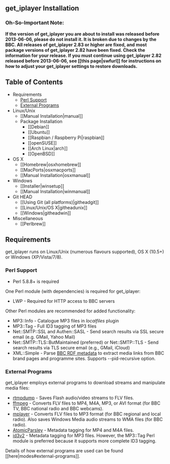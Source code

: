 ## get_iplayer Installation

### Oh-So-Important Note:

**If the version of get_iplayer you are about to install was released before 2013-06-06, please do not install it.  It is broken due to changes by the BBC. All releases of get_iplayer 2.83 or higher are fixed, and most package versions of get_iplayer 2.82 have been fixed.  Check the information for your release.  If you must continue using get_iplayer 2.82 released before 2013-06-06, see [[this page|swfurl]] for instructions on how to adjust your get_iplayer settings to restore downloads.**

## Table of Contents

- Requirements
	- [Perl Support](#requirements-perl)
	- [External Programs](#requirements-programs)
- Linux/Unix
    - [[Manual Installation|manual]]
    - Package Installation
        - [[Debian]]
        - [[Ubuntu]]
        - [[Raspbian / Raspberry Pi|raspbian]]
        - [[openSUSE]]
        - [[Arch Linux|arch]]
        - [[OpenBSD]]
- OS X
    * [[Homebrew|osxhomebrew]]
    * [[MacPorts|osxmacports]]
    * [[Manual Installation|osxmanual]]
- Windows
    * [[Installer|winsetup]]
    * [[Manual Installation|winmanual]]
- Git HEAD
    - [[Using Git (all platforms)|githeadgit]]
    - [[Linux/Unix/OS X|githeadunix]]
    - [[Windows|githeadwin]]
- Miscellaneous
	- [[Perlbrew]]

<a name="requirements"></a>
## Requirements

get_iplayer runs on Linux/Unix (numerous flavours supported), OS X (10.5+) or Windows (XP/Vista/7/8).

<a name="requirements-perl"></a>
### Perl Support

* Perl 5.8.8+ is required

One Perl module (with dependencies) is required for get_iplayer:

* LWP - Required for HTTP access to BBC servers

Other Perl modules are recommended for added functionality:

* MP3::Info - Catalogue MP3 files in *localfiles* plugin
* MP3::Tag - Full ID3 tagging of MP3 files
* Net::SMTP::SSL and Authen::SASL - Send search results via SSL secure email (e.g. GMail, Yahoo Mail)
* Net::SMTP::TLS::ButMaintained (preferred) or Net::SMTP::TLS - Send search results via TLS secure email (e.g., GMail, iCloud)
* XML::Simple - Parse [BBC RDF metadata](http://www.bbc.co.uk/ontologies/programmes/2009-09-07.shtml) to extract media links from BBC brand pages and programme sites. Supports --pid-recursive option.

<a name="requirements-programs"></a>
### External Programs

get_iplayer employs external programs to download streams and manipulate media files:

- [rtmpdump](http://rtmpdump.mplayerhq.hu/) - Saves Flash audio/video streams to FLV files.
- [ffmpeg](http://ffmpeg.org) - Converts FLV files to MP4, M4A, MP3, or AVI format (for BBC TV, BBC national radio and BBC webcams).
- [mplayer](http://www.mplayerhq.hu) - Converts FLV files to MP3 format (for BBC regional and local radio). Also saves Windows Media audio streams to WMA files (for BBC radio).
- [AtomicParsley](http://atomicparsley.sourceforge.net) - Metadata tagging for MP4 and M4A files.
- [id3v2](http://id3v2.sourceforge.net) - Metadata tagging for MP3 files. However, the MP3::Tag Perl module is preferred because it supports more complete ID3 tagging.

Details of how external programs are used can be found [[here|modes#external-programs]].
